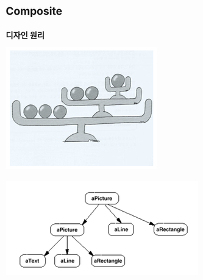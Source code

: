 # Composite

## 디자인 원리


![composite1](./img/composite1.PNG)


## 

![composite2](./img/composite2.PNG)
